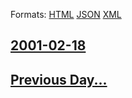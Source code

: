 
Formats: [HTML](2001/02/18/index.html)  [JSON](2001/02/18/index.json)  [XML](2001/02/18/index.xml)  

## [2001-02-18](/news/2001/02/18/index.md)

## [Previous Day...](/news/2001/02/17/index.md)

